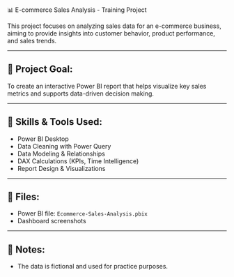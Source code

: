  📊 E-commerce Sales Analysis - Training Project

This project focuses on analyzing sales data for an e-commerce business, aiming to provide insights into customer behavior, product performance, and sales trends.

---

## 🎯 Project Goal:
To create an interactive Power BI report that helps visualize key sales metrics and supports data-driven decision making.

---

## 🧰 Skills & Tools Used:
- Power BI Desktop
- Data Cleaning with Power Query
- Data Modeling & Relationships
- DAX Calculations (KPIs, Time Intelligence)
- Report Design & Visualizations

---

## 📎 Files:
- Power BI file: `Ecommerce-Sales-Analysis.pbix`
- Dashboard screenshots 

---

## 📝 Notes:
- The data is fictional and used for practice purposes.

